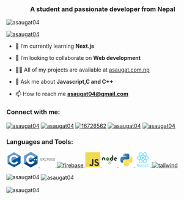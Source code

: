 <h3 align="center">A student and passionate developer from Nepal</h3>

<p align="left"> <img src="https://komarev.com/ghpvc/?username=asaugat04&label=Profile%20views&color=aeafa7&style=flat" alt="asaugat04" /> </p>

<p align="left"> <a href="https://twitter.com/asaugat04" target="blank"><img src="https://img.shields.io/twitter/follow/asaugat04?logo=twitter&style=for-the-badge" alt="asaugat04" /></a> </p>

- 🌱 I’m currently learning **Next.js**

- 🤝 I’m looking to collaborate on **Web development**

- 👨‍💻 All of my projects are available at [asaugat.com.np](https://www.asaugat.com.np)

- 💬 Ask me about **Javascript,C and C++**

- 📫 How to reach me **asaugat04@gmail.com**

<h3 align="left">Connect with me:</h3>
<p align="left">
<a href="https://dev.to/asaugat04" target="blank"><img align="center" src="https://raw.githubusercontent.com/rahuldkjain/github-profile-readme-generator/master/src/images/icons/Social/devto.svg" alt="asaugat04" height="30" width="40" /></a>
<a href="https://twitter.com/asaugat04" target="blank"><img align="center" src="https://raw.githubusercontent.com/rahuldkjain/github-profile-readme-generator/master/src/images/icons/Social/twitter.svg" alt="asaugat04" height="30" width="40" /></a>
<a href="https://stackoverflow.com/users/16726562" target="blank"><img align="center" src="https://raw.githubusercontent.com/rahuldkjain/github-profile-readme-generator/master/src/images/icons/Social/stack-overflow.svg" alt="16726562" height="30" width="40" /></a>
<a href="https://fb.com/asaugat04" target="blank"><img align="center" src="https://raw.githubusercontent.com/rahuldkjain/github-profile-readme-generator/master/src/images/icons/Social/facebook.svg" alt="asaugat04" height="30" width="40" /></a>
<a href="https://instagram.com/asaugat04" target="blank"><img align="center" src="https://raw.githubusercontent.com/rahuldkjain/github-profile-readme-generator/master/src/images/icons/Social/instagram.svg" alt="asaugat04" height="30" width="40" /></a>
</p>

<h3 align="left">Languages and Tools:</h3>
<p align="left"> <a href="https://www.cprogramming.com/" target="_blank" rel="noreferrer"> <img src="https://raw.githubusercontent.com/devicons/devicon/master/icons/c/c-original.svg" alt="c" width="40" height="40"/> </a> <a href="https://www.w3schools.com/cpp/" target="_blank" rel="noreferrer"> <img src="https://raw.githubusercontent.com/devicons/devicon/master/icons/cplusplus/cplusplus-original.svg" alt="cplusplus" width="40" height="40"/> </a> <a href="https://expressjs.com" target="_blank" rel="noreferrer"> <img src="https://raw.githubusercontent.com/devicons/devicon/master/icons/express/express-original-wordmark.svg" alt="express" width="40" height="40"/> </a> <a href="https://firebase.google.com/" target="_blank" rel="noreferrer"> <img src="https://www.vectorlogo.zone/logos/firebase/firebase-icon.svg" alt="firebase" width="40" height="40"/> </a> <a href="https://developer.mozilla.org/en-US/docs/Web/JavaScript" target="_blank" rel="noreferrer"> <img src="https://raw.githubusercontent.com/devicons/devicon/master/icons/javascript/javascript-original.svg" alt="javascript" width="40" height="40"/> </a> <a href="https://nodejs.org" target="_blank" rel="noreferrer"> <img src="https://raw.githubusercontent.com/devicons/devicon/master/icons/nodejs/nodejs-original-wordmark.svg" alt="nodejs" width="40" height="40"/> </a> <a href="https://www.python.org" target="_blank" rel="noreferrer"> <img src="https://raw.githubusercontent.com/devicons/devicon/master/icons/python/python-original.svg" alt="python" width="40" height="40"/> </a> <a href="https://reactjs.org/" target="_blank" rel="noreferrer"> <img src="https://raw.githubusercontent.com/devicons/devicon/master/icons/react/react-original-wordmark.svg" alt="react" width="40" height="40"/> </a> <a href="https://tailwindcss.com/" target="_blank" rel="noreferrer"> <img src="https://www.vectorlogo.zone/logos/tailwindcss/tailwindcss-icon.svg" alt="tailwind" width="40" height="40"/> </a> </p>

<p><img align="left" src="https://github-readme-stats.vercel.app/api/top-langs?username=asaugat04&show_icons=true&locale=en&layout=compact" alt="asaugat04" /></p>

<p>&nbsp;<img align="center" src="https://github-readme-stats.vercel.app/api?username=asaugat04&show_icons=true&locale=en" alt="asaugat04" /></p>

<p><img align="center" src="https://github-readme-streak-stats.herokuapp.com/?user=asaugat04&" alt="asaugat04" /></p>
